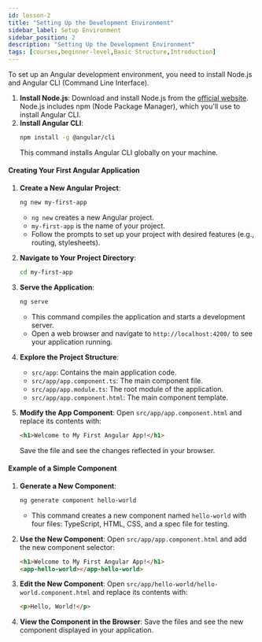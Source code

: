 ```yaml
---
id: lesson-2
title: "Setting Up the Development Environment"
sidebar_label: Setup Environment
sidebar_position: 2
description: "Setting Up the Development Environment"
tags: [courses,beginner-level,Basic Structure,Introduction]
---
```




To set up an Angular development environment, you need to install Node.js and Angular CLI (Command Line Interface).

1. **Install Node.js**: Download and install Node.js from the [official website](https://nodejs.org/). Node.js includes npm (Node Package Manager), which you'll use to install Angular CLI.
2. **Install Angular CLI**:
   ```bash
   npm install -g @angular/cli
   ```
   This command installs Angular CLI globally on your machine.

#### Creating Your First Angular Application

1. **Create a New Angular Project**:
   ```bash
   ng new my-first-app
   ```
   - `ng new` creates a new Angular project.
   - `my-first-app` is the name of your project.
   - Follow the prompts to set up your project with desired features (e.g., routing, stylesheets).

2. **Navigate to Your Project Directory**:
   ```bash
   cd my-first-app
   ```

3. **Serve the Application**:
   ```bash
   ng serve
   ```
   - This command compiles the application and starts a development server.
   - Open a web browser and navigate to `http://localhost:4200/` to see your application running.

4. **Explore the Project Structure**:
   - `src/app`: Contains the main application code.
   - `src/app/app.component.ts`: The main component file.
   - `src/app/app.module.ts`: The root module of the application.
   - `src/app/app.component.html`: The main component template.

5. **Modify the App Component**:
   Open `src/app/app.component.html` and replace its contents with:
   ```html
   <h1>Welcome to My First Angular App!</h1>
   ```
   Save the file and see the changes reflected in your browser.

#### Example of a Simple Component

1. **Generate a New Component**:
   ```bash
   ng generate component hello-world
   ```
   - This command creates a new component named `hello-world` with four files: TypeScript, HTML, CSS, and a spec file for testing.

2. **Use the New Component**:
   Open `src/app/app.component.html` and add the new component selector:
   ```html
   <h1>Welcome to My First Angular App!</h1>
   <app-hello-world></app-hello-world>
   ```

3. **Edit the New Component**:
   Open `src/app/hello-world/hello-world.component.html` and replace its contents with:
   ```html
   <p>Hello, World!</p>
   ```

4. **View the Component in the Browser**:
   Save the files and see the new component displayed in your application.
 